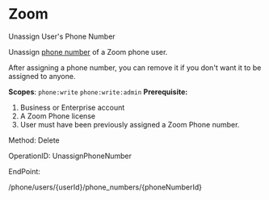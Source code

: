 #     Zoom


Unassign User's Phone Number

Unassign [phone number](https://support.zoom.us/hc/en-us/articles/360020808292-Managing-Phone-Numbers#h_38ba8b01-26e3-4b1b-a9b5-0717c00a7ca6) of a Zoom phone user. 

After assigning a phone number, you can remove it if you don't want it to be assigned to anyone.

**Scopes**: `phone:write` `phone:write:admin` 
**Prerequisite:** 
1. Business or Enterprise account
2. A Zoom Phone license
3. User must have been previously assigned a Zoom Phone number.

Method: Delete

OperationID: UnassignPhoneNumber

EndPoint:

/phone/users/{userId}/phone_numbers/{phoneNumberId}
